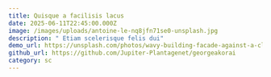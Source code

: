```yaml
---
title: Quisque a facilisis lacus
date: 2025-06-11T22:45:00.000Z
image: /images/uploads/antoine-le-nq8jfn71se0-unsplash.jpg
description: " Etiam scelerisque felis dui"
demo_url: https://unsplash.com/photos/wavy-building-facade-against-a-clear-blue-sky-nq8JFN71Se0
github_url: https://github.com/Jupiter-Plantagenet/georgeakorai
category: sc
---
```


